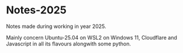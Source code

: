 # Notes-2025

Notes made during working in year 2025.

Mainly concern Ubuntu-25.04 on WSL2 on Windows 11, Cloudflare and Javascript in all its flavours alongwith some python.
 
